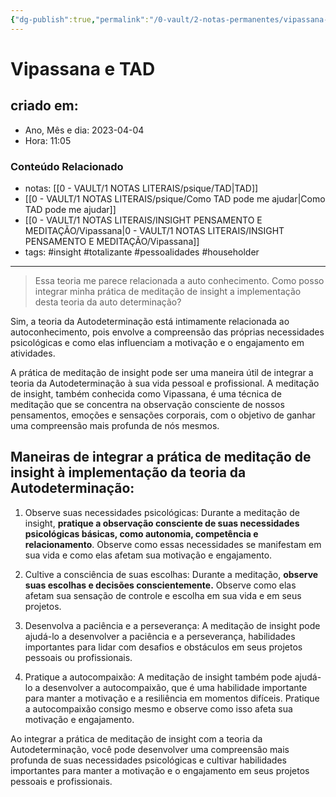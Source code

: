 ```yaml
---
{"dg-publish":true,"permalink":"/0-vault/2-notas-permanentes/vipassana-e-tad/","tags":["permanente","insight","totalizante","pessoalidades","householder"],"dgHomeLink":true,"dgShowLocalGraph":true,"dgShowFileTree":true,"dgEnableSearch":true,"noteIcon":""}
---
```


# Vipassana e TAD

## criado em: 
-  Ano, Mês e dia: 2023-04-04
- Hora: 11:05

### Conteúdo Relacionado
- notas: [[0 - VAULT/1 NOTAS LITERAIS/psique/TAD\|TAD]]
- [[0 - VAULT/1 NOTAS LITERAIS/psique/Como TAD pode me ajudar\|Como TAD pode me ajudar]]
- [[0 - VAULT/1 NOTAS LITERAIS/INSIGHT PENSAMENTO E MEDITAÇÃO/Vipassana\|0 - VAULT/1 NOTAS LITERAIS/INSIGHT PENSAMENTO E MEDITAÇÃO/Vipassana]]
- tags: #insight #totalizante #pessoalidades #householder
---
>Essa teoria me parece relacionada a auto conhecimento. Como posso integrar minha prática de meditação de insight a implementação desta teoria da auto determinação?

Sim, a teoria da Autodeterminação está intimamente relacionada ao autoconhecimento, pois envolve a compreensão das próprias necessidades psicológicas e como elas influenciam a motivação e o engajamento em atividades.

A prática de meditação de insight pode ser uma maneira útil de integrar a teoria da Autodeterminação à sua vida pessoal e profissional. A meditação de insight, também conhecida como Vipassana, é uma técnica de meditação que se concentra na observação consciente de nossos pensamentos, emoções e sensações corporais, com o objetivo de ganhar uma compreensão mais profunda de nós mesmos.

## Maneiras de integrar a prática de meditação de insight à implementação da teoria da Autodeterminação:

1.  Observe suas necessidades psicológicas: Durante a meditação de insight, **pratique a observação consciente de suas necessidades psicológicas básicas, como autonomia, competência e relacionamento**. Observe como essas necessidades se manifestam em sua vida e como elas afetam sua motivação e engajamento.
    
2.  Cultive a consciência de suas escolhas: Durante a meditação, **observe suas escolhas e decisões conscientemente.** Observe como elas afetam sua sensação de controle e escolha em sua vida e em seus projetos.
    
3.  Desenvolva a paciência e a perseverança: A meditação de insight pode ajudá-lo a desenvolver a paciência e a perseverança, habilidades importantes para lidar com desafios e obstáculos em seus projetos pessoais ou profissionais.
    
4.  Pratique a autocompaixão: A meditação de insight também pode ajudá-lo a desenvolver a autocompaixão, que é uma habilidade importante para manter a motivação e a resiliência em momentos difíceis. Pratique a autocompaixão consigo mesmo e observe como isso afeta sua motivação e engajamento.

Ao integrar a prática de meditação de insight com a teoria da Autodeterminação, você pode desenvolver uma compreensão mais profunda de suas necessidades psicológicas e cultivar habilidades importantes para manter a motivação e o engajamento em seus projetos pessoais e profissionais.